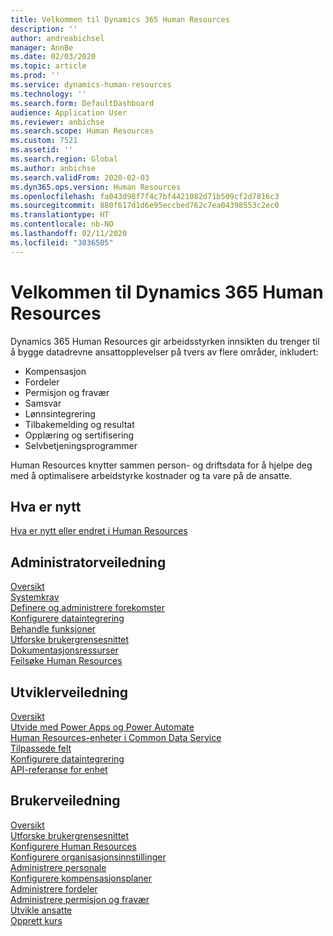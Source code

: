 ```yaml
---
title: Velkommen til Dynamics 365 Human Resources
description: ''
author: andreabichsel
manager: AnnBe
ms.date: 02/03/2020
ms.topic: article
ms.prod: ''
ms.service: dynamics-human-resources
ms.technology: ''
ms.search.form: DefaultDashboard
audience: Application User
ms.reviewer: anbichse
ms.search.scope: Human Resources
ms.custom: 7521
ms.assetid: ''
ms.search.region: Global
ms.author: anbichse
ms.search.validFrom: 2020-02-03
ms.dyn365.ops.version: Human Resources
ms.openlocfilehash: fa043d98f7f4c7bf4421082d71b509cf2d7816c3
ms.sourcegitcommit: 880f617d1d6e95eccbed762c7ea04398553c2ec0
ms.translationtype: HT
ms.contentlocale: nb-NO
ms.lasthandoff: 02/11/2020
ms.locfileid: "3036505"
---
```

# <a name="welcome-to-dynamics-365-human-resources"></a>Velkommen til Dynamics 365 Human Resources

Dynamics 365 Human Resources gir arbeidsstyrken innsikten du trenger til å bygge datadrevne ansattopplevelser på tvers av flere områder, inkludert:

- Kompensasjon
- Fordeler
- Permisjon og fravær
- Samsvar
- Lønnsintegrering
- Tilbakemelding og resultat
- Opplæring og sertifisering
- Selvbetjeningsprogrammer

Human Resources knytter sammen person- og driftsdata for å hjelpe deg med å optimalisere arbeidstyrke kostnader og ta vare på de ansatte.

## <a name="whats-new"></a>Hva er nytt

[Hva er nytt eller endret i Human Resources](hr-admin-whats-new.md)

## <a name="administrator-guide"></a>Administratorveiledning

[Oversikt](hr-admin-overview.md)</br>
[Systemkrav](hr-admin-system-requirements.md)</br>
[Definere og administrere forekomster](hr-admin-setup-provision.md)</br>
[Konfigurere dataintegrering](hr-admin-integration-choose-technology.md)</br>
[Behandle funksjoner](hr-admin-manage-features.md)</br>
[Utforske brukergrensesnittet](../fin-ops-core/fin-ops/get-started/user-interface-elements.md?toc=/dynamics365/human-resources/toc.json)</br>
[Dokumentasjonsressurser](../fin-ops-core/fin-ops/get-started/help-overview.md?toc=/dynamics365/human-resources/toc.json)</br>
[Feilsøke Human Resources](hr-admin-troubleshooting-support.md)</br>

## <a name="developer-guide"></a>Utviklerveiledning

[Oversikt](hr-developer-overview.md)</br>
[Utvide med Power Apps og Power Automate](hr-developer-power-apps.md)</br>
[Human Resources-enheter i Common Data Service](hr-developer-entities.md)</br>
[Tilpassede felt](hr-developer-custom-fields.md)</br>
[Konfigurere dataintegrering](hr-admin-integration-choose-technology.md)</br>
[API-referanse for enhet](hr-developer-api-authentication.md)

## <a name="user-guide"></a>Brukerveiledning

[Oversikt](hr-hrpro-overview.md)</br>
[Utforske brukergrensesnittet](../fin-ops-core/fin-ops/get-started/user-interface-elements.md?toc=/dynamics365/human-resources/toc.json)</br>
[Konfigurere Human Resources](hr-setup-parameters.md)</br>
[Konfigurere organisasjonsinnstillinger](../fin-ops-core/fin-ops/organization-administration/organization-administration-home-page.md?toc=/dynamics365/human-resources/toc.json)</br>
[Administrere personale](hr-personnel-departments-jobs-positions.md)</br>
[Konfigurere kompensasjonsplaner](hr-compensation-overview.md)</br>
[Administrere fordeler](hr-benefits-management-overview.md)</br>
[Administrere permisjon og fravær](hr-leave-and-absence-overview.md)</br>
[Utvikle ansatte](hr-develop-performance-management-overview.md)</br>
[Opprett kurs](hr-learning-courses.md)
